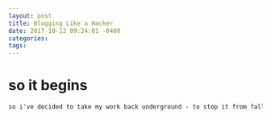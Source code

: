 ```yaml
---
layout: post
title: Blogging Like a Hacker
date: 2017-10-12 09:24:01 -0400
categories:
tags:
---
```


# so it begins
```markdown
so i've decided to take my work back underground - to stop it from falling into the wrong hands.
